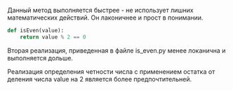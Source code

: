 Данный метод выполняется быстрее - не использует лишних математических действий. Он лаконичнее и прост в понимании.
```python
def isEven(value):
    return value % 2 == 0
```

Вторая реализация, приведенная в файле is_even.py менее локанична и выполняется дольше.

Реализация определения четности числа с применением остатка от деления числа value на 2 является более предпочтительней. 